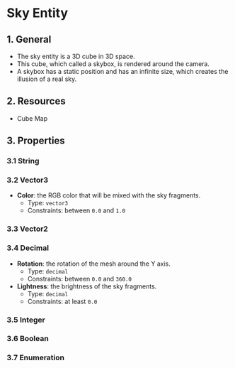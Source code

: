 # Sky Entity

## 1. General

- The sky entity is a 3D cube in 3D space.
- This cube, which called a skybox, is rendered around the camera.
- A skybox has a static position and has an infinite size, which creates the illusion of a real sky.

## 2. Resources

- Cube Map

## 3. Properties

### 3.1 String

### 3.2 Vector3

- **Color**: the RGB color that will be mixed with the sky fragments.
  - Type: `vector3`
  - Constraints: between `0.0` and `1.0`

### 3.3 Vector2

### 3.4 Decimal

- **Rotation**: the rotation of the mesh around the Y axis.
  - Type: `decimal`
  - Constraints: between `0.0` and `360.0`
- **Lightness**: the brightness of the sky fragments.
  - Type: `decimal`
  - Constraints: at least `0.0`

### 3.5 Integer

### 3.6 Boolean

### 3.7 Enumeration
